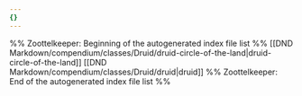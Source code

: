 ```yaml
---
{}
---
```

%% Zoottelkeeper: Beginning of the autogenerated index file list  %%
 [[DND Markdown/compendium/classes/Druid/druid-circle-of-the-land|druid-circle-of-the-land]]
 [[DND Markdown/compendium/classes/Druid/druid|druid]]
%% Zoottelkeeper: End of the autogenerated index file list  %%
